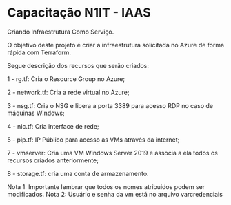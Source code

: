 # Capacitação N1IT - IAAS 

Criando Infraestrutura Como Serviço.

O objetivo deste projeto é criar a infraestrutura solicitada no Azure de forma rápida com Terraform.

Segue descrição dos recursos que serão criados:

1 - rg.tf: Cria o Resource Group no Azure;

2 - network.tf: Cria a rede virtual no Azure;

3 - nsg.tf: Cria o NSG e libera a porta 3389 para acesso RDP no caso de máquinas Windows;

4 - nic.tf: Cria interface de rede;

5 - pip.tf: IP Público para acesso as VMs através da internet;

7 - vmserver: Cria uma VM Windows Server 2019 e associa a ela todos os recursos criados anteriormente;

8 - storage.tf: cria uma conta de armazenamento.

Nota 1: Importante lembrar que todos os nomes atribuidos podem ser modificados.
Nota 2: Usuário e senha da vm está no arquivo varcredenciais
